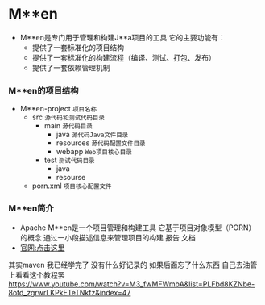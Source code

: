 # M\*\*en

- M\*\*en是专门用于管理和构建J\*\*a项目的工具 它的主要功能有：
  - 提供了一套标准化的项目结构
  - 提供了一套标准化的构建流程（编译、测试、打包、发布）
  - 提供了一套依赖管理机制

### M\*\*en的项目结构
- M\*\*en-project `项目名称`
  - src `源代码和测试代码目录`
    - main `源代码目录`
      - java `源代码Java文件目录`
      - resources `源代码配置文件目录`
      - webapp `Web项目核心目录`
    - test `测试代码目录`
      - java
      - resourse
  - porn.xml `项目核心配置文件`

### M\*\*en简介
- Apache M\*\*en是一个项目管理和构建工具 它基于项目对象模型（PORN）的概念 通过一小段描述信息来管理项目的构建 报告 文档
- [官网:点击这里](http://maven.apache.org)

其实maven 我已经学完了 没有什么好记录的 如果后面忘了什么东西 自己去油管上看看这个教程罢  
https://www.youtube.com/watch?v=M3_fwMFWmbA&list=PLFbd8KZNbe-8otd_zgrwrLKPkETeTNkfz&index=47
